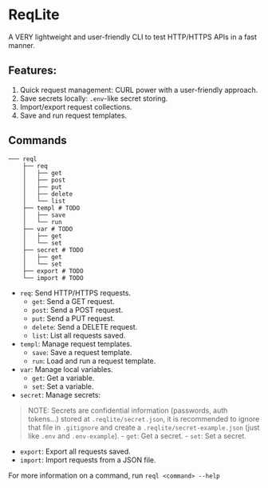 # ReqLite
A VERY lightweight and user-friendly CLI to test HTTP/HTTPS APIs in a fast manner.

## Features:
1. Quick request management: CURL power with a user-friendly approach.
2. Save secrets locally: `.env`-like secret storing.
3. Import/export request collections.
4. Save and run request templates.

## Commands
```
─── reql
    ├── req
    │   ├── get
    │   ├── post
    │   ├── put
    │   ├── delete
    │   └── list
    ├── templ # TODO
    │   ├── save
    │   └── run
    ├── var # TODO 
    │   ├── get
    │   └── set
    ├── secret # TODO
    │   ├── get
    │   └── set
    ├── export # TODO 
    └── import # TODO
```
- `req`: Send HTTP/HTTPS requests.
    - `get`: Send a GET request.
    - `post`: Send a POST request.
    - `put`: Send a PUT request.
    - `delete`: Send a DELETE request.
    - `list`: List all requests saved.
- `templ`: Manage request templates.
    - `save`: Save a request template.
    - `run`: Load and run a request template.
- `var`: Manage local variables.
    - `get`: Get a variable.
    - `set`: Set a variable.
- `secret`: Manage secrets:
> NOTE: Secrets are confidential information (passwords, auth tokens...) stored at `.reqlite/secret.json`, it is recommended to ignore that file in `.gitignore` and create a `.reqlite/secret-example.json` (just like `.env` and `.env-example`).
    - `get`: Get a secret.
    - `set`: Set a secret.
- `export`: Export all requests saved.
- `import`: Import requests from a JSON file.

For more information on a command, run `reql <command> --help`